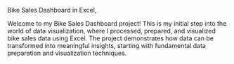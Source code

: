 Bike Sales Dashboard in Excel,

Welcome to my Bike Sales Dashboard project! This is my initial step into the world of data visualization, where I processed, prepared, and visualized bike sales data using Excel. The project demonstrates how data can be transformed into meaningful insights, starting with fundamental data preparation and visualization techniques.
